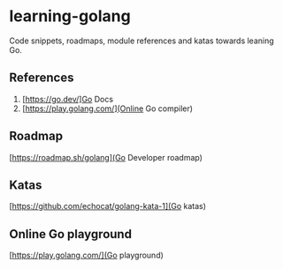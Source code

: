 # learning-golang
Code snippets, roadmaps, module references and katas towards leaning Go.

## References
1. [https://go.dev/]Go Docs
2. [https://play.golang.com/](Online Go compiler)

## Roadmap
[https://roadmap.sh/golang](Go Developer roadmap)

## Katas
[https://github.com/echocat/golang-kata-1](Go katas)

## Online Go playground
[https://play.golang.com/](Go playground)
